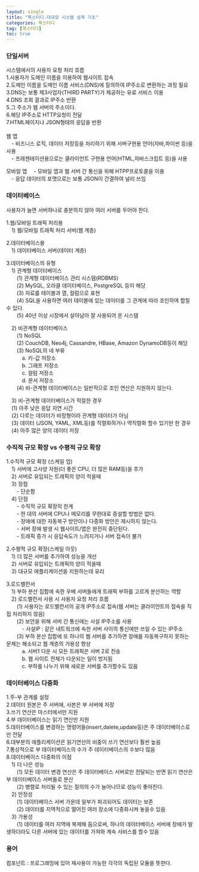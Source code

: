 ```yaml
---
layout: single
title: "북스터디-대규모 시스템 설계 기초"
categories: 북스터디
tag: [북스터디]
toc: true
---
```


### 단일서버
시스템에서의 사용자 요청 처리 흐름<br>
1.사용자가 도메인 이름을 이용하여 웹사이트 접속<br>
2.도메인 이름을 도메인 이름 서비스(DNS)에 질의하여 IP주소로 변환하는 과정 필요<br>
3.DNS는 보통 제3사업자(THIRD PARTY)가 제공하는 유료 서비스 이용<br>
4.DNS 조회 결과로 IP주소 반환<br>
5.그 주소가 웹 서버의 주소이다.<br>
6.해당 IP주소로 HTTP요청이 전달<br>
7.HTML페이지나 JSON형태의 응답을 반환<br>
<br>
웹 앱<br>
　\- 비즈니스 로직, 데이터 저장등을 처리하기 위해 서버구현용 언어(자바,파이썬 등)을 사용<br>
　\- 프레젠테이션용으로는 클라이언트 구현용 언어(HTML,자바스크립트 등)을 사용<br>

모바일 앱
　\- 모바일 앱과 웹 서버 간 통신을 위해 HTPP프로토콜을 이용<br>
　\- 응답 데이터의 포맷으로는 보통 JSON이 간결하여 널리 쓰임<br>


### 데이터베이스
사용자가 늘면 서버하나로 충분하지 않아 여러 서버를 두어야 한다.

1.웹/모바일 트래픽 처리용<br>
　1) 웹/모바일 트래픽 처리 서버(웹 계층)<br>

2.데이터베이스용<br>
　1) 데이터베이스 서버(데이터 계층)<br>

3.데이터베이스의 유형<br>
　1) 관계형 데이터베이스<br>
　　(1) 관계형 데이터베이스 관리 시스템(RDBMS)<br>
　　(2) MySQL, 오라클 데이터베이스, PostgreSQL 등이 해당<br>
　　(3) 자료를 테이블과 열, 컬럼으로 표현<br>
　　(4) SQL을 사용하면 여러 테이블에 있는 데이터를 그 관계에 따라 조인하여 합칠수 있다.<br>
　　(5) 40년 이상 시장에서 살아남아 잘 사용되어 온 시스템<br>

　2) 비관계형 데이터베이스<br>
　　(1) NoSQL<br>
　　(2) CouchDB, Neo4j, Cassandre, HBase, Amazon DynamoDB등이 해당<br>
　　(3) NoSQL의 네 부류<br>
　　　a. 키-값 저장소<br>
　　　b. 그래프 저장소<br>
　　　c. 컬럼 저장소<br>
　　　d. 문서 저장소<br>
　　(4) 비-관계형 데이터베이스는 일반적으로 조인 연산은 지원하지 않는다.<br>

　3) 비-관계형 데이터베이스가 적절한 경우<br>
　(1) 아주 낮은 응답 지연 시간<br>
　(2) 다루는 데이터가 비정형이라 관계형 데이터가 아님<br>
　(3) 데이터 (JSON, YAML, XML등)를 직렬화하거나 역직렬화 할수 있기만 한 경우<br>
　(4) 아주 많은 양의 데이터 저장<br>

### 수직적 규모 확장 vs 수평적 규모 확장

1.수직적 규모 확장 (스케일 업)<BR>
　1) 서버에 고사양 자원(더 좋은 CPU, 더 많은 RAM등)을 추가<BR>
　2) 서버로 유입되는 트래픽의 양이 적을때<BR>
　3) 장점<BR>
　　- 단순함<BR>
　4) 단점<BR>
　　- 수직적 규모 확장의 한계<BR>
　　- 한 대의 서버에 CPU나 메모리를 무한대로 증설할 방법은 없다.<BR>
　　- 장애에 대한 자동복구 방안이나 다중화 방안은 제시하지 않는다.<BR>
　　- 서버 장애 발생 시 웹사이트/앱은 완전히 중단된다.<BR>
　　- 트래픽 증가 시 응답속도가 느려지거나 서버 접속이 불가<BR>

2.수평적 규모 확장(스케일 아웃)<BR>
　1) 더 많은 서버를 추가하여 성능을 개선<BR>
　2) 서버로 유입되는 트래픽의 양이 적을때<BR>
　3) 대규모 애플리케이션을 지원하는데 유리<BR>
  
3.로드밸런서<BR>
　1) 부하 분산 집합에 속한 우베 서버들에게 트래픽 부하를 고르게 분산하는 역할<BR>
　2) 로드밸런서 사용 시 사용자 요청 처리 흐름<BR>
　　(1) 사용자는 로드밸런서의 공개 IP주소로 접속(웹 서버는 클라이언트의 접속을 직접 처리하지 않음)<BR>
　　(2) 보안을 위해 서버 간 통신에는 사설 IP주소를 사용<bR>
　　　- 사설IP : 같은 네트워크에 속한 서버 사이의 통신에만 쓰일 수 있는 IP주소<br>
　　(3) 부하 분산 집합에 또 하나의 웹 서버를 추가하면 장애를 자동복구하지 못하는 문제는 해소되고 웹 계층의 가용성 향상<br>
　　　a. 서버1 다운 시 모든 트래픽은 서버 2로 전송<br>
　　　b. 웹 사이트 전체가 다운되는 일이 방지됨<br>
　　　c. 부하를 나누기 위해 새로운 서버를 추가할수도 있음<br>

### 데이터베이스 다중화
1.주-부 관계를 설정<br>
2.데이터 원본은 주 서버에, 사본은 부 서버에 저장<br>
3.쓰기 연산은 마스터에서만 지원<br>
4.부 데이터베이스는 읽기 연산만 지원<br>
5.데이터베이스를 변경하는 명령어들(insert,dalete,update등)은 주 데이터베이스로만 전달<br>
6.대부분의 애플리케이션은 읽기연산의 비중이 쓰기 연산보다 훨씬 높음<br>
7.통상적으로 부 데이터베이스의 수가 주 데이터베이스의 수보다 많음<br>
8.데이터베이스 다중화의 이점<br>
　1) 더 나은 성능<br>
　　(1) 모든 데이터 변경 연산은 주 데이터베이스 서버로만 전달되는 반면 읽기 연산은 부 데이터베이스 서버들로 분산<br>
　　(2) 병렬로 처리될 수 있는 질의의 수가 늘어나므로 성능이 좋아진다.<br>
　2) 안정성<br>
　　(1) 데이터베이스 서버 가운데 일부가 파괴되어도 데이터는 보존<br>
　　(2) 데이터를 지역적으로 떨어진 여러 장소에 다중화시켜 놓을수 있음<br>
　3) 가용성<br>
　　(1) 데이터를 여러 지역에 복제해 둠으로써, 하나의 데이터베이스 서버에 장애가 발생하더라도 다른 서버에 있는 데이터를 가져와 계속 서비스를 할수 있음<br>


### 용어
컴포넌트 : 프로그래밍에 있어 재사용이 가능한 각각의 독립된 모듈을 뜻한다.